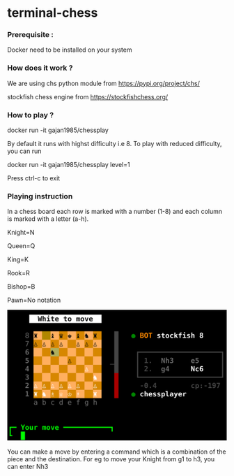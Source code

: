 # terminal-chess
### Prerequisite : 
Docker need to be installed on your system

### How does it work ? 
We are using chs python module from https://pypi.org/project/chs/ 

stockfish chess engine from https://stockfishchess.org/

### How to play ? 
docker run -it gajan1985/chessplay 

By default it runs with highst difficulty i.e 8. To play with reduced difficulty, you can run 

docker run -it gajan1985/chessplay level=1

Press ctrl-c to exit

### Playing instruction
In a chess board each row is marked with a number (1-8) and each column is marked with a letter (a-h). 

Knight=N

Queen=Q

King=K

Rook=R

Bishop=B

Pawn=No notation

![board image](/images/screen.png)

You can make a move by entering a command which is a combination of the piece and the destination. For eg to move your Knight from g1 to h3, you can enter Nh3 
